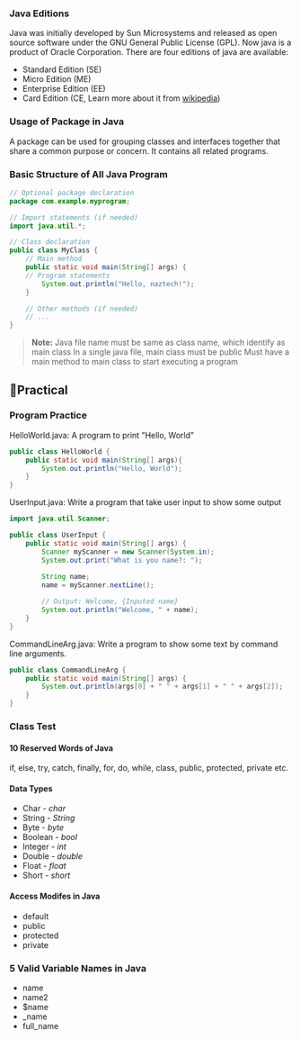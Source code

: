 ### Java Editions

Java was initially developed by Sun Microsystems and released as open source software under the GNU General Public License (GPL). Now java is a product of Oracle Corporation. There are four editions of java are available:

- Standard Edition (SE)
- Micro Edition (ME)
- Enterprise Edition (EE)
- Card Edition (CE, Learn more about it from [wikipedia](https://en.wikipedia.org/wiki/Java_Card))

### Usage of Package in Java

A package can be used for grouping classes and interfaces together that share a common purpose or concern. It contains all related programs.

### Basic Structure of All Java Program

```java
// Optional package declaration
package com.example.myprogram;

// Import statements (if needed)
import java.util.*;

// Class declaration
public class MyClass {
    // Main method
    public static void main(String[] args) {
    // Program statements
        System.out.println("Hello, naztech!");
    }

    // Other methods (if needed)
    // ...
}
```

> **Note:**
> Java file name must be same as class name, which identify as main class
> In a single java file, main class must be public
> Must have a main method to main class to start executing a program

## 📝Practical
### Program Practice
HelloWorld.java: A program to print "Hello, World"
```java
public class HelloWorld {
	public static void main(String[] args){
		System.out.println("Hello, World");
	}
}
```

UserInput.java: Write a program that take user input to show some output
```java
import java.util.Scanner;

public class UserInput {
	public static void main(String[] args) {
		Scanner myScanner = new Scanner(System.in);
		System.out.print("What is you name?: ");
		
		String name;
		name = myScanner.nextLine();

		// Output: Welcome, {Inputed name}
		System.out.println("Welcome, " + name);
	}
}
```

CommandLineArg.java: Write a program to show some text by command line arguments.
```java
public class CommandLineArg {
	public static void main(String[] args) {
		System.out.println(args[0] + " " + args[1] + " " + args[2]);
	}
}
```

### Class Test

#### 10 Reserved Words of Java
if, else, try, catch, finally, for, do, while, class, public, protected, private etc.

#### Data Types
- Char - *char*
- String - *String*
- Byte - *byte*
- Boolean - *bool*
- Integer - *int*
- Double - *double*
- Float - *float*
- Short - *short*

#### Access Modifes in Java
- default
- public
- protected
- private

### 5 Valid Variable Names in Java
- name
- name2
- $name
- _name
- full_name

